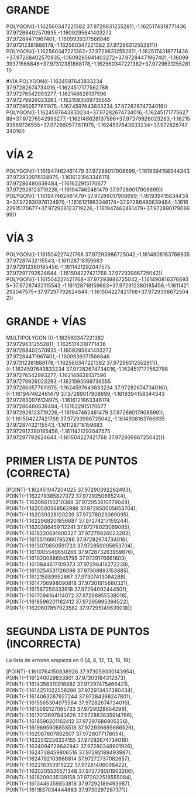# GRANDE
POLYGON((-1.162560347221382 37.97296312552811,-1.1625174318771436 37.97268402570935,-1.1609295641403272 37.97284471967401,-1.1609939371566846 37.97312381888178,-1.162560347221382 37.97296312552811))
POLYGON((-1.162560347221382+37.97296312552811,-1.1625174318771436+37.97268402570935,-1.1609295641403272+37.97284471967401,-1.1609939371566846+37.97312381888178,-1.162560347221382+37.97296312552811))

#VÍA
POLYGON((-1.1624597643833234 37.97282674734016,-1.1624517177562788 37.97276542993277,-1.162148628137596 37.97279926023283,-1.1621593569736555 37.972860577611975,-1.1624597643833234 37.97282674734016))
POLYGON((-1.1624597643833234+37.97282674734016,-1.1624517177562788+37.97276542993277,-1.162148628137596+37.97279926023283,-1.1621593569736555+37.972860577611975,-1.1624597643833234+37.97282674734016))

# VÍA 2
POLYGON((-1.161947462461479 37.97289017908699,-1.1619394158344343 37.972830976124975,-1.1616121863346174 37.97286480639484,-1.161622915170677 37.972926123719226,-1.161947462461479 37.97289017908699))
POLYGON((-1.161947462461479+37.97289017908699,-1.1619394158344343+37.972830976124975,-1.1616121863346174+37.97286480639484,-1.161622915170677+37.972926123719226,-1.161947462461479+37.97289017908699))

# VÍA 3
POLYGON((-1.161504227421768 37.97293986725042,-1.1614908163766935 37.97287432115543,-1.161128718159683 37.972912380185456,-1.1611421292047575 37.97297792624644,-1.161504227421768 37.97293986725042))
POLYGON((-1.161504227421768+37.97293986725042,-1.1614908163766935+37.97287432115543,-1.161128718159683+37.972912380185456,-1.1611421292047575+37.97297792624644,-1.161504227421768+37.97293986725042))

# GRANDE + VÍAS
MULTIPOLYGON (((-1.162560347221382 37.97296312552811,-1.1625174318771436 37.97268402570935,-1.1609295641403272 37.97284471967401,-1.1609939371566846 37.97312381888178,-1.162560347221382 37.97296312552811)), ((-1.1624597643833234 37.97282674734016,-1.1624517177562788 37.97276542993277,-1.162148628137596 37.97279926023283,-1.1621593569736555 37.972860577611975,-1.1624597643833234 37.97282674734016)), ((-1.161947462461479 37.97289017908699,-1.1619394158344343 37.972830976124975,-1.1616121863346174 37.97286480639484,-1.161622915170677 37.972926123719226,-1.161947462461479 37.97289017908699)), ((-1.161504227421768 37.97293986725042,-1.1614908163766935 37.97287432115543,-1.161128718159683 37.972912380185456,-1.1611421292047575 37.97297792624644,-1.161504227421768 37.97293986725042)))


# PRIMER LISTA DE PUNTOS (CORRECTA)

[POINT(-1.162451047204025 37.97290392262493), POINT(-1.162279385827072 37.9729250665244), POINT(-1.162066150210388 37.972953610779044), POINT(-1.1620500569562986 37.972850005653704), POINT(-1.162039328120239 37.97278023069095), POINT(-1.1622968201856687 37.97274217159244), POINT(-1.1620366459112241 37.97278023069095), POINT(-1.1618220691900327 37.97279926023283), POINT(-1.1615511660795286 37.97282674734016), POINT(-1.1613070850591733 37.972850005653704), POINT(-1.1611005549650266 37.972873263959876), POINT(-1.1610200886945798 37.9729176661603), POINT(-1.1610844617109373 37.97296418272238), POINT(-1.1610254531126096 37.97308893153885), POINT(-1.161215889952667 37.97307413084288), POINT(-1.1614706998090818 37.97301915680321), POINT(-1.161567259333618 37.97294092444501), POINT(-1.1617094164114072 37.97298955538018), POINT(-1.1618596201162412 37.97295995394522), POINT(-1.1620607857923582 37.97295149639018)]

# SEGUNDA LISTA DE PUNTOS (INCORRECTA)
La lista de errores empieza en 0
[4, 8, 12, 13, 16, 19]

[POINT(-1.1610764150838926 37.973059330143954), POINT(-1.161240029833801 37.97303184312373), POINT(-1.1614358310918882 37.97297475466421), POINT(-1.1614251022558286 37.972913437380434), POINT(-1.1614063267927244 37.97284366247801), POINT(-1.1615565304975584 37.97282674734016), POINT(-1.1615592127065733 37.9729028654298), POINT(-1.1617013697843626 37.972883835914786), POINT(-1.1618596201162412 37.97297686905236), POINT(-1.1619695906858518 37.972936695666526), POINT(-1.162087607882507 37.9728077178054), POINT(-1.1622512226324155 37.97282674734016), POINT(-1.1624094729642942 37.97280348901926), POINT(-1.1624738459806516 37.97292189493987), POINT(-1.1624792103986814 37.97272737082657), POINT(-1.162216353915222 37.97281406098422), POINT(-1.1620205526571348 37.972776001903206), POINT(-1.1616209035139158 37.972822518555084), POINT(-1.1613446359853818 37.97292189493987), POINT(-1.1611837034444883 37.9730297287371)]